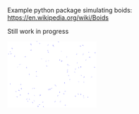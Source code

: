 Example python package simulating boids: https://en.wikipedia.org/wiki/Boids

Still work in progress 

<img src="https://github.com/gregordecristoforo/boids/blob/main/readme_assets/boids.gif" alt="Boids evolution" style="max-width: 40%;" />
